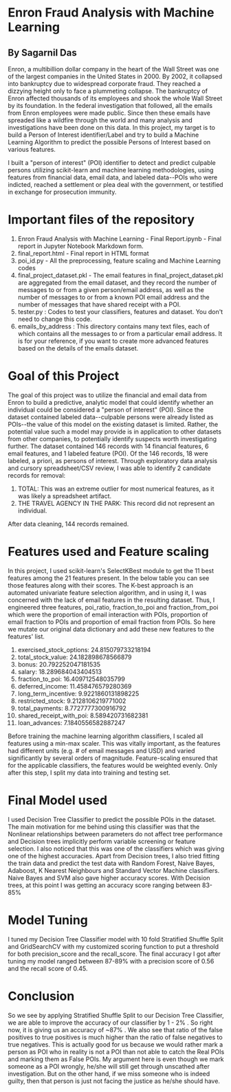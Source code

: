 # Enron Fraud Analysis with Machine Learning
## By Sagarnil Das

Enron, a multibillion dollar company in the heart of the Wall Street was one of the largest companies in the United States in 2000. By 2002, it collapsed into bankruptcy due to widespread corporate fraud. They reached a dizzying height only to face a plummeting collapse. The bankruptcy of Enron affected thousands of its employees and shook the whole Wall Street by its foundation. In the federal investigation that followed, all the emails from Enron employees were made public. Since then these emails have spreaded like a wildfire through the world and many analysis and investigations have been done on this data. In this project, my target is to build a Person of Interest identifier/Label and try to build a Machine Learning Algorithm to predict the possible Persons of Interest based on various features.

I built a "person of interest" (POI) identifier to detect and predict culpable persons utilizing scikit-learn and machine learning methodologies, using features from financial data, email data, and labeled data--POIs who were indicted, reached a settlement or plea deal with the government, or testified in exchange for prosecution immunity.

# Important files of the repository

1. Enron Fraud Analysis with Machine Learning - Final Report.ipynb - Final report in Jupyter Notebook Markdown form.
2. final_report.html - Final report in HTML format
3. poi_id.py - All the preprocessing, feature scaling and Machine Learning codes
4. final_project_dataset.pkl - The email features in final_project_dataset.pkl are aggregated from the email dataset, and they record the number of messages to or from a given person/email address, as well as the number of messages to or from a known POI email address and the number of messages that have shared receipt with a POI.
5. tester.py : Codes to test your classifiers, features and dataset. You don't need to change this code.
6. emails_by_address : This directory contains many text files, each of which contains all the messages to or from a particular email address. It is for your reference, if you want to create more advanced features based on the details of the emails dataset.


# Goal of this Project

The goal of this project was to utilize the financial and email data from Enron to build a predictive, analytic model that could identify whether an individual could be considered a "person of interest" (POI). Since the dataset contained labeled data--culpable persons were already listed as POIs--the value of this model on the existing dataset is limited. Rather, the potential value such a model may provide is in application to other datasets from other companies, to potentially identify suspects worth investigating further. The dataset contained 146 records with 14 financial features, 6 email features, and 1 labeled feature (POI). Of the 146 records, 18 were labeled, a priori, as persons of interest. Through exploratory data analysis and cursory spreadsheet/CSV review, I was able to identify 2 candidate records for removal:

1. TOTAL: This was an extreme outlier for most numerical features, as it was likely a spreadsheet artifact.
2. THE TRAVEL AGENCY IN THE PARK: This record did not represent an individual.

After data cleaning, 144 records remained.

# Features used and Feature scaling
In this project, I used scikit-learn's SelectKBest module to get the 11 best features among the 21 features present. In the below table you can see those features along with their scores. The K-best approach is an automated univariate feature selection algorithm, and in using it, I was concerned with the lack of email features in the resulting dataset. Thus, I engineered three features, poi_ratio, fraction_to_poi and fraction_from_poi which were the proportion of email interaction with POIs, proportion of email fraction to POIs and proportion of email fraction from POIs. So here we mutate our original data dictionary and add these new features to the features' list.


1. exercised_stock_options: 24.815079733218194 
2. total_stock_value: 24.182898678566879 
3. bonus: 20.792252047181535 
4. salary: 18.289684043404513 
5. fraction_to_poi: 16.409712548035799 
6. deferred_income: 11.458476579280369
7. long_term_incentive: 9.9221860131898225
8. restricted_stock: 9.2128106219771002
9. total_payments: 8.7727777300916792 
10. shared_receipt_with_poi: 8.589420731682381
11. loan_advances: 7.1840556582887247


Before training the machine learning algorithm classifiers, I scaled all features using a min-max scaler. This was vitally important, as the features had different units (e.g. # of email messages and USD) and varied significantly by several orders of magnitude. Feature-scaling ensured that for the applicable classifiers, the features would be weighted evenly. Only after this step, I split my data into training and testing set.

# Final Model used

I used Decision Tree Classifier to predict the possible POIs in the dataset. The main motivation for me behind using this classifier was that the Nonlinear relationships between parameters do not affect tree performance and Decision trees implicitly perform variable screening or feature selection. I also noticed that this was one of the classifiers which was giving one of the highest accuracies. Apart from Decision trees, I also tried fitting the train data and predict the test data with Random Forest, Naive Bayes, Adaboost, K Nearest Neighbours and Standard Vector Machine classifiers. Naive Bayes and SVM also gave higher accuracy scores. With Decision trees, at this point I was getting an accuracy score ranging between 83-85%

# Model Tuning

I tuned my Decision Tree Classifier model with 10 fold Stratified Shuffle Split and GridSearchCV with my customized scoring function to put a threshold for both precision_score and the recall_score. The final accuracy I got after tuning my model ranged between 87-89% with a precision score of 0.56 and the recall score of 0.45.

# Conclusion

So we see by applying Stratified Shuffle Split to our Decision Tree Classifier, we are able to improve the accuracy of our classifier by 1 - 2% . So right now, it is giving us an accuracy of ~87% . We also see that ratio of the false positives to true positives is much higher than the ratio of false negatives to true negatives. This is actually good for us because we would rather mark a person as POI who in reality is not a POI than not able to catch the Real POIs and marking them as False POIs. My argument here is even though we mark someone as a POI wrongly, he/she will still get through unscathed after investigation. But on the other hand, if we miss someone who is indeed guilty, then that person is just not facing the justice as he/she should have.






